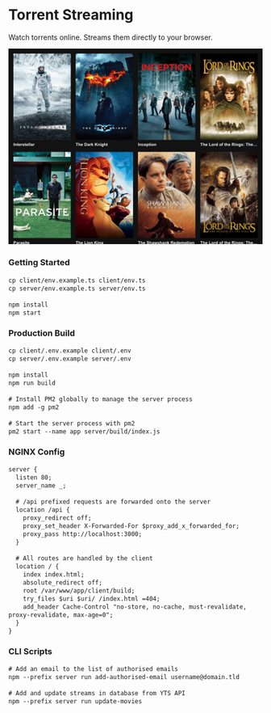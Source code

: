 # Torrent Streaming

Watch torrents online. Streams them directly to your browser.

![Preview](./misc/preview.png)

### Getting Started

```shell
cp client/env.example.ts client/env.ts
cp server/env.example.ts server/env.ts

npm install
npm start
```

### Production Build

```shell
cp client/.env.example client/.env
cp server/.env.example server/.env

npm install
npm run build

# Install PM2 globally to manage the server process
npm add -g pm2

# Start the server process with pm2
pm2 start --name app server/build/index.js
```

### NGINX Config

```nginx
server {
  listen 80;
  server_name _;

  # /api prefixed requests are forwarded onto the server
  location /api {
    proxy_redirect off;
    proxy_set_header X-Forwarded-For $proxy_add_x_forwarded_for;
    proxy_pass http://localhost:3000;
  }

  # All routes are handled by the client
  location / {
    index index.html;
    absolute_redirect off;
    root /var/www/app/client/build;
    try_files $uri $uri/ /index.html =404;
    add_header Cache-Control "no-store, no-cache, must-revalidate, proxy-revalidate, max-age=0";
  }
}
```

### CLI Scripts

```shell
# Add an email to the list of authorised emails
npm --prefix server run add-authorised-email username@domain.tld

# Add and update streams in database from YTS API
npm --prefix server run update-movies
```
